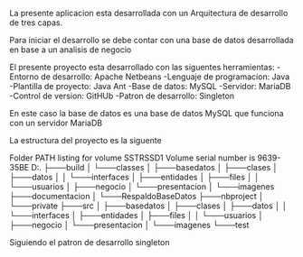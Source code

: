 La presente aplicacion esta desarrollada con un Arquitectura de desarrollo de tres capas.

Para iniciar el desarrollo se debe contar con una base de datos desarrollada en base a un analisis de negocio

El presente proyecto esta desarrollado con las siguentes herramientas:
    -Entorno de desarrollo: Apache Netbeans
    -Lenguaje de programacion: Java
    -Plantilla de proyecto: Java Ant
    -Base de datos: MySQL
    -Servidor: MariaDB
    -Control de version: GitHUb
    -Patron de desarrollo: Singleton

En este caso la base de datos es una base de datos MySQL que funciona con un servidor MariaDB

La estructura del proyecto es la siguente

Folder PATH listing for volume SSTRSSD1
Volume serial number is 9639-35BE
D:.
├───build
│   └───classes
│       ├───basedatos
│       ├───clases
│       ├───datos
│       │   └───interfaces
│       ├───entidades
│       ├───files
│       │   └───usuarios
│       ├───negocio
│       └───presentacion
│           └───imagenes
├───documentacion
│   └───RespaldoBaseDatos
├───nbproject
│   └───private
├───src
│   ├───basedatos
│   ├───clases
│   ├───datos
│   │   └───interfaces
│   ├───entidades
│   ├───files
│   │   └───usuarios
│   ├───negocio
│   └───presentacion
│       └───imagenes
└───test

Siguiendo el patron de desarrollo singleton